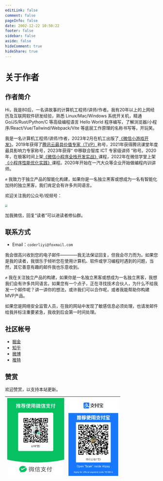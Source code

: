 ```yaml
---
editLink: false
comment: false
pageInfo: false
date: 2002-12-22 10:50:22
footer: false
sidebar: false
aside: false
hideComment: true
hideShare: true
---
```

# 关于作者

<script setup>
import { VPTeamMembers } from 'vitepress/theme'

const members = [
  {
    avatar: 'https://yishulun.com/avatar.png',
    name: 'LIYI',
    title: '一名讲故事的计算机工程师/讲师/作者',
    links: [
      { icon: 'github', link: 'https://github.com/rixingyike' },
      { icon: 'twitter', link: 'https://twitter.com/coderliyi' }
    ]
  },
]
</script>

<VPTeamMembers size="small" :members="members" />

## 作者简介

Hi，我是80后，一名讲故事的计算机工程师/讲师/作者。我有20年以上的上网经历及互联网软件研发经验，熟悉 Linux/Mac/Windows 系统开关机，精通 Go/JS/Rust/Python/C 等高级编程语言 Hello World 程序编写，了解浏览器/小程序/React/Vue/Tailwind/Webpack/Vite 等底层工作原理的名称书写等，开玩笑。

我是一名计算机工程师/讲师/作者，2023年2月在机工出版了[《微信小游戏开发》](https://item.jd.com/10070363837259.html)。2019年获得了[腾讯云最具价值专家（TVP）](https://cloud.tencent.com/tvp/124)称号，2021年获得腾讯课堂年度最具影响力专家称号，2023年获得“ 中移联合智库 ICT 专家级讲师 ”称号。2020年，在极客时间上架[《微信小程序全栈开发实战》](http://gk.link/a/10AdC)课程，2022年在微信学堂上架[《小程序性能优化实践》](https://developers.weixin.qq.com/community/business/course/000606628dc2e86dc0ddcbb115940d)课程。2020年开始在一汽大众等企业开始做编程内训讲师。

✊ 我致力于独立产品的智能化构建，如果你是一名独立黑客或想成为一名有智能化加持的独立黑客，我们肯定会有许多共同语言。

<!-- Hi，我是一名讲故事的计算机工程师/讲师/作者，著有《微信小游戏开发》等计算机图书，录过极客时间《微信小程序全栈开发实战》、微信学堂《小程序性能优化实践》等视频课程。 -->

欢迎关注我的公众号/视频号：

<img src="https://yishulun.com/yslqrcode.jpg" style="zoom: 50%;" />

加我微信，回复“读者”可以进读者修仙群。

## 联系方式

- Email：`coderliyi@foxmail.com`

我会很高兴收到您的电子邮件————我无法保证回复，但我会尽力而为。如果您是我的读者，我很乐于倾听您在使用计算机、软件或学习编程时遇到的问题，当然，其它善意有趣的邮件我也乐意收到。

✊ 我在关注独立产品的构建，如果你是一名独立黑客或想成为一名独立黑客，我想我们会有许多共同语言。如果您有一个点子，正在寻找技术合伙人，为什么不给我发一个邮件呢？讲一讲你的想法，或许我们可以合作呢，或者我能帮助你构建MVP产品。

如果您是网络安全监管人员，在我的网站中发现了敏感信息必须处理，也请发邮件给我并标注重要紧急，我收到后会第一时间处理。

## 社区帐号

- [掘金](https://juejin.cn/user/2400989124504286)
- [知乎](https://www.zhihu.com/people/liyi2005)
- [微博](https://weibo.com/u/2820420060)
- [推特](https://twitter.com/coderliyi)

## 赞赏

欢迎赞赏，以支持本站更新。

|   <img src="./public/wexinpaycode.jpg" alt="微信" style="zoom:25%;max-width: 800px;" />   |   <img src="./public/zhifubaopaycode.jpg" alt="支付宝" style="zoom:25%;max-width: 800px;" />   |
| ---- | ---- | 

